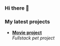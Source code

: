 ### Hi there 👋

<h3>My latest projects</h3>
<ul>
  <li>
    <a href="https://github.com/L1nkss/heroku-mern">
      <b>
      Movie project
      </b>
    </a>
    <br/>
    <i>Fullstack pet project</i>
  </li>
</ul>

<!--
**L1nkss/L1nkss** is a ✨ _special_ ✨ repository because its `README.md` (this file) appears on your GitHub profile.

Here are some ideas to get you started:

- 🔭 I’m currently working on ...
- 🌱 I’m currently learning ...
- 👯 I’m looking to collaborate on ...
- 🤔 I’m looking for help with ...
- 💬 Ask me about ...
- 📫 How to reach me: ...
- 😄 Pronouns: ...
- ⚡ Fun fact: ...
-->
